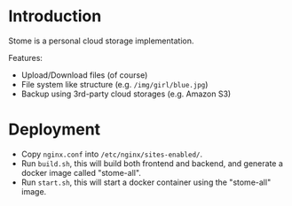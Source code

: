 # Introduction

Stome is a personal cloud storage implementation.

Features:
- Upload/Download files (of course)
- File system like structure (e.g. `/img/girl/blue.jpg`)
- Backup using 3rd-party cloud storages (e.g. Amazon S3)

# Deployment

- Copy `nginx.conf` into `/etc/nginx/sites-enabled/`.
- Run `build.sh`, this will build both frontend and backend, and generate a docker image called "stome-all".
- Run `start.sh`, this will start a docker container using the "stome-all" image.
